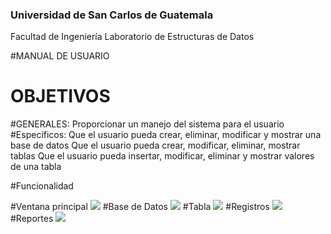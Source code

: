 ### Universidad de San Carlos de Guatemala
Facultad de Ingeniería
Laboratorio de Estructuras de Datos

#MANUAL DE USUARIO


# OBJETIVOS
#GENERALES:
  Proporcionar un manejo del sistema para el usuario
#Específicos:
 Que el usuario pueda crear, eliminar, modificar y mostrar una base de datos
 Que el usuario pueda crear, modificar, eliminar, mostrar tablas
 Que el usuario pueda insertar, modificar, eliminar y mostrar valores de una tabla





#Funcionalidad

#Ventana principal
![](https://raw.githubusercontent.com/27Pablooliva27/tytus/main/storage/team07/Imagenes/imagen5.png)
#Base de Datos
![](https://raw.githubusercontent.com/27Pablooliva27/tytus/main/storage/team07/Imagenes/imagen1.png)
#Tabla
![](https://raw.githubusercontent.com/27Pablooliva27/tytus/main/storage/team07/Imagenes/imagen2.png)
#Registros
![](https://raw.githubusercontent.com/27Pablooliva27/tytus/main/storage/team07/Imagenes/imagen3.png)
#Reportes
![](https://raw.githubusercontent.com/27Pablooliva27/tytus/main/storage/team07/Imagenes/imagen4.png)

